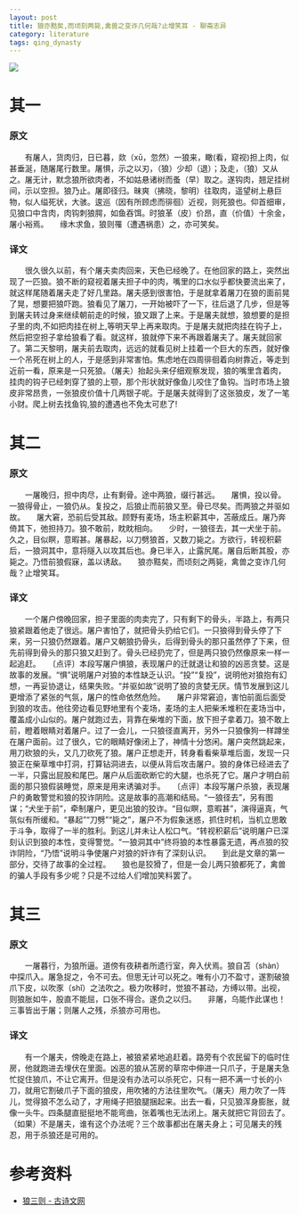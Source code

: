 ```yaml
---
layout: post
title: 狼亦黠矣,而顷刻两毙,禽兽之变诈几何哉?止增笑耳 - 聊斋志异
category: literature
tags: qing_dynasty
---
```

![](https://cdn.kelu.org/blog/tags/literature.jpg)

# 其一

### 原文

　　有屠人，货肉归，日已暮，欻（xū，忽然）一狼来，瞰(看，窥视)担上肉，似甚垂涎，随屠尾行数里。屠惧，示之以刃，（狼）少却（退）；及走，（狼）又从之。屠无计，默念狼所欲肉者，不如姑悬诸树而蚤（早）取之。遂钩肉，翘足挂树间，示以空担。狼乃止。屠即径归。昧爽（拂晓，黎明）往取肉，遥望树上悬巨物，似人缢死状，大骇。逡巡（因有所顾虑而徘徊）近视，则死狼也。仰首细审，见狼口中含肉，肉钩刺狼腭，如鱼吞饵。时狼革（皮）价昂，直（价值）十余金，屠小裕焉。　　缘木求鱼，狼则罹（遭遇祸患）之，亦可笑矣。

### 译文

　　很久很久以前，有个屠夫卖肉回来，天色已经晚了。在他回家的路上，突然出现了一匹狼。狼不断的窥视着屠夫担子中的肉，嘴里的口水似乎都快要流出来了，就这样尾随着屠夫走了好几里路。屠夫感到很害怕，于是就拿着屠刀在狼的面前晃了晃，想要把狼吓跑。狼看见了屠刀，一开始被吓了一下，往后退了几步，但是等到屠夫转过身来继续朝前走的时候，狼又跟了上来。于是屠夫就想，狼想要的是担子里的肉,不如把肉挂在树上,等明天早上再来取肉。于是屠夫就把肉挂在钩子上，然后把空担子拿给狼看了看。就这样，狼就停下来不再跟着屠夫了。屠夫就回家了。第二天黎明，屠夫前去取肉，远远的就看见树上挂着一个巨大的东西，就好像一个吊死在树上的人，于是感到非常害怕。焦虑地在四周徘徊着向树靠近，等走到近前一看，原来是一只死狼。（屠夫）抬起头来仔细观察发现，狼的嘴里含着肉，挂肉的钩子已经刺穿了狼的上颚，那个形状就好像鱼儿咬住了鱼钩。当时市场上狼皮非常昂贵，一张狼皮价值十几两银子呢。于是屠夫就得到了这张狼皮，发了一笔小财。爬上树去找鱼钩,狼的遭遇也不免太可悲了!

# 其二

### 原文

　　一屠晚归，担中肉尽，止有剩骨。途中两狼，缀行甚远。　　屠惧，投以骨。一狼得骨止，一狼仍从。复投之，后狼止而前狼又至。骨已尽矣。而两狼之并驱如故。　　屠大窘，恐前后受其敌。顾野有麦场，场主积薪其中，苫蔽成丘。屠乃奔倚其下，弛担持刀。狼不敢前，眈眈相向。　　少时，一狼径去，其一犬坐于前。久之，目似瞑，意暇甚。屠暴起，以刀劈狼首，又数刀毙之。方欲行，转视积薪后，一狼洞其中，意将隧入以攻其后也。身已半入，止露尻尾。屠自后断其股，亦毙之。乃悟前狼假寐，盖以诱敌。　　狼亦黠矣，而顷刻之两毙，禽兽之变诈几何哉？止增笑耳。

### 译文

　　一个屠户傍晚回家，担子里面的肉卖完了，只有剩下的骨头，半路上，有两只狼紧跟着他走了很远。屠户害怕了，就把骨头扔给它们。一只狼得到骨头停了下来，另一只狼仍然跟着。屠户又朝狼扔骨头，后得到骨头的那只虽然停了下来，但先前得到骨头的那只狼又赶到了。骨头已经扔完了，但是两只狼仍然像原来一样一起追赶。　　〔点评〕本段写屠户惧狼，表现屠户的迁就退让和狼的凶恶贪婪。这是故事的发展。“惧”说明屠户对狼的本性缺乏认识。“投”“复投”，说明他对狼抱有幻想，一再妥协退让，结果失败。“并驱如故”说明了狼的贪婪无厌。情节发展到这儿更增添了紧张的气氛，屠户的性命依然危险。　　屠户非常窘迫，害怕前面后面受到狼的攻击。他往旁边看见野地里有个麦场，麦场的主人把柴禾堆积在麦场当中，覆盖成小山似的。屠户就跑过去，背靠在柴堆的下面，放下担子拿着刀。狼不敢上前，瞪着眼睛对着屠户。过了一会儿，一只狼径直离开，另外一只狼像狗一样蹲坐在屠户面前。过了很久，它的眼睛好像闭上了，神情十分悠闲。屠户突然跳起来，用刀砍狼的头，又几刀砍死了狼。屠户正想走开，转身看看柴草堆后面，发现一只狼正在柴草堆中打洞，打算钻洞进去，以便从背后攻击屠户。狼的身体已经进去了一半，只露出屁股和尾巴。屠户从后面砍断它的大腿，也杀死了它。屠户才明白前面的那只狼假装睡觉，原来是用来诱骗对手。　　〔点评〕本段写屠户杀狼，表现屠户的勇敢警觉和狼的狡诈阴险。这是故事的高潮和结局。“一狼径去”，另有图谋；“犬坐于前”，牵制屠户，更见出狼的狡诈。“目似瞑，意暇甚”，演得逼真，气氛似有所缓和。“暴起”“刀劈”“毙之”，屠户不为假象迷惑，抓住时机，当机立思敢于斗争，取得了一半的胜利。到这儿并未让人松口气。“转视积薪后”说明屠户已深刻认识到狼的本性，变得警觉。“一狼洞其中”终将狼的本性暴露无遗，再点狼的狡诈阴险，“乃悟”说明斗争使屠户对狼的奸诈有了深刻认识。　　到此是文章的第一部分，交待了故事的全过程。　　狼也是狡猾了，但是一会儿两只狼都死了，禽兽的骗人手段有多少呢？只是不过给人们增加笑料罢了。


# 其三

### 原文

　　一屠暮行，为狼所逼。道傍有夜耕者所遗行室，奔入伏焉。狼自苫（shàn）中探爪入。屠急捉之，令不可去。但思无计可以死之。唯有小刀不盈寸，遂割破狼爪下皮，以吹豕（shǐ）之法吹之。极力吹移时，觉狼不甚动，方缚以带。出视，则狼胀如牛，股直不能屈，口张不得合。遂负之以归。　　非屠，乌能作此谋也！三事皆出于屠；则屠人之残，杀狼亦可用也。

### 译文

　　有一个屠夫，傍晚走在路上，被狼紧紧地追赶着。路旁有个农民留下的临时住房，他就跑进去埋伏在里面。凶恶的狼从苫房的草帘中伸进一只爪子，于是屠夫急忙捉住狼爪，不让它离开。但是没有办法可以杀死它，只有一把不满一寸长的小刀，就用它割破爪子下面的狼皮，用吹猪的方法往里吹气。（屠夫）用力吹了一阵儿，觉得狼不怎么动了，才用绳子把狼腿捆起来。出去一看，只见狼浑身膨胀，就像一头牛。四条腿直挺挺地不能弯曲，张着嘴也无法闭上。屠夫就把它背回去了。　　（如果）不是屠夫，谁有这个办法呢？三个故事都出在屠夫身上；可见屠夫的残忍，用于杀狼还是可用的。

# 参考资料

* [狼三则 - 古诗文网](http://www.gushiwen.org/GuShiWen_910e0bb519.aspx)